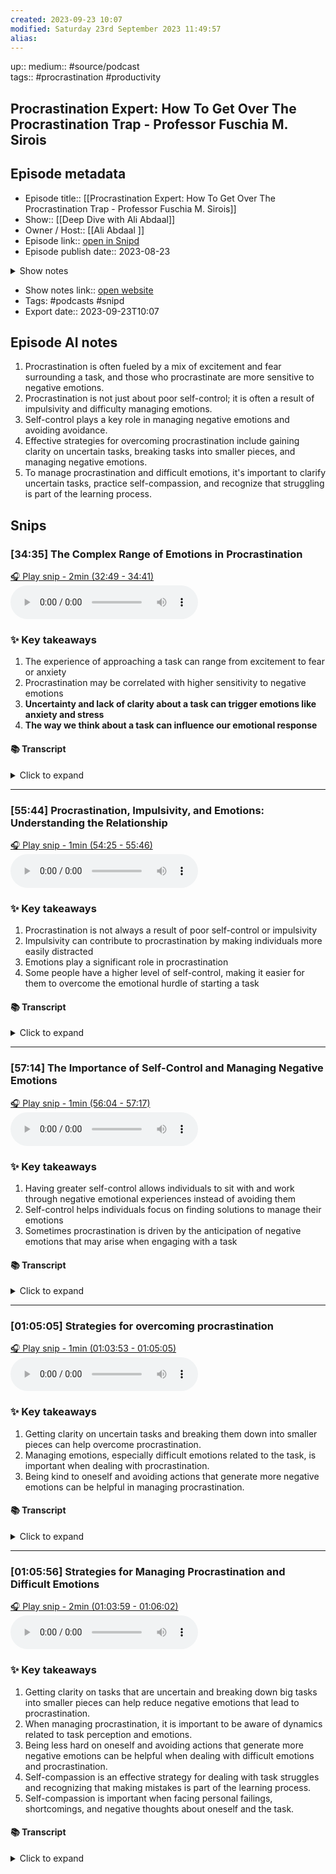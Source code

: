 ```yaml
---
created: 2023-09-23 10:07
modified: Saturday 23rd September 2023 11:49:57
alias:
---
```

up::
medium:: #source/podcast  
tags:: #procrastination #productivity

## Procrastination Expert: How To Get Over The Procrastination Trap - Professor Fuschia M. Sirois

## Episode metadata
- Episode title:: [[Procrastination Expert: How To Get Over The Procrastination Trap - Professor Fuschia M. Sirois]]
- Show:: [[Deep Dive with Ali Abdaal]]
- Owner / Host:: [[Ali Abdaal ]]
- Episode link:: [open in Snipd](https://share.snipd.com/episode/bad274cc-4918-407c-95e6-45f947114755)
- Episode publish date:: 2023-08-23
<details>
<summary>Show notes</summary>
> Take the podcast survey here (it take 5mins!) 👉 https://forms.gle/NbDdToDNgpHUMzcP9 <br/>>   📝 Fill in the podcast survey here (it takes 5mins!)  https://forms.gle/NbDdToDNgpHUMzcP9  <br/>>  Picture this: you're sitting at your desk, ready to conquer that important task that you’ve been meaning to get around. But somehow you find ourself falling into the rabbit hole of Youtube videos or with a sudden urge to clean your house. Yep, we’ve all been caught by that monster of procrastination. Although procrastination is such a common problem, we still have lots of misperceptions about it. We tend to think that procrastination is a time-management issue. But - as we’ll learn in today’s episode - procrastination is actually a little more complex. By understanding the psychology nature of what procrastination is and why we procrastinate, we might be in a better place to reduce or even overcome procrastination. My guest today is Dr. Fuschia Sirois, professor of psychology at Durham University. Before she came to the UK, Fuschia was a Canada Research Chair and the Co-ordinator of the multidisciplinary Psychological Health and Well-being Research cluster at Bishop’s University (2010-2015). Dr Fuschia's interest stretch from self-regulation — exploring how we manage our thoughts, emotions, and behaviors — to their impact on our health and wellbeing. Above all, Dr Fuschia is probably most well-known for her work on procrastination. Her recent book explores what procrastination is, why we procrastinate, and what we can do about it. What I really admire about about Fuschia is that she believes in the power of psychological science as a tool to improve lives, and she has an uncanny ability to communicate these complex ideas in a way that is both engaging and easily comprehensible. Her work's been features in many news outlets including The Washington Post, The New York Times, and the BBC. I hope you enjoy the conversation!<br/>>  Sponsored by Huel - go to  https://www.huel.com/deepdive  and with your first order you’ll get a free t-shirt and shaker.<br/>>   Sponsored by Trading 212 - download the Trading 212 app  https://trading212.com/promocodes/ALI  and use the promo code "ALI" after signing up and depositing to receive a random free share worth up to £100. This is not financial advice. Investments can fall and rise. Past performance is no guarantee of future results. Other fees may apply. Capital is at risk.<br/>>   Sponsored by Shopify - visit  https://www.shopify.com/deepdive  to sign up for your free trial. <br/>>   <br/>>  📘 CHECK OUT MY NEW BOOK FEEL-GOOD PRODUCTIVITY 👉  https://feelgoodproductivity.com/?utm_campaign=book_presave&utm_source=deepdive_audio&utm_medium=description&utm_term=fuschia_sirois <br/>>   <br/>>  🔗 CONNECT WITH ALI<br/>>  📲 Join My Telegram Community -  https://t.me/+bH5gLHty5kBiOGZk <br/>>    🎥 YouTube Channel  <br/>>    💻 Website  <br/>>    📸  Instagram  <br/>>    🐦  Twitter  <br/>>    👥 Linkedin   <br/>>  🎙 ABOUT THE PODCAST<br/>>  Deep Dive is the podcast that delves into the minds of entrepreneurs, creators and other inspiring people to uncover the philosophies, strategies and tools that help us live happier, healthier and more productive lives.<br/>>  If you enjoy listening to the podcast, please do leave a   5-star review on Apple Podcasts   - even one line helps! You can also Tweet   @AliAbdaal   with any feedback, thoughts from the lessons you've learnt from the episodes and we can thank you personally for tuning in 🙏<br/>>  Check out the episode on the   Deep Dive YouTube Channel   .   <br/>>  See privacy policy at   https://transistor.fm/privacy
</details>

- Show notes link:: [open website](https://share.transistor.fm/s/fa360834)
- Tags: #podcasts #snipd
- Export date:: 2023-09-23T10:07


## Episode AI notes


1. Procrastination is often fueled by a mix of excitement and fear surrounding a task, and those who procrastinate are more sensitive to negative emotions.
2. Procrastination is not just about poor self-control; it is often a result of impulsivity and difficulty managing emotions.
3. Self-control plays a key role in managing negative emotions and avoiding avoidance.
4. Effective strategies for overcoming procrastination include gaining clarity on uncertain tasks, breaking tasks into smaller pieces, and managing negative emotions.
5. To manage procrastination and difficult emotions, it's important to clarify uncertain tasks, practice self-compassion, and recognize that struggling is part of the learning process.


## Snips


### [34:35] The Complex Range of Emotions in Procrastination


[🎧 Play snip - 2min️ (32:49 - 34:41)](https://share.snipd.com/snip/cbca12a1-3c0f-4779-a1f7-659a203aaf47)
<audio controls> <source src="https://chrt.fm/track/21A1DG/pdcn.co/e/pdst.fm/e/dts.podtrac.com/redirect.mp3/a.pdcst.to/gOOA7nmKQ8AQEKR1/media.transistor.fm/fa360834/db6d6401.mp3#t=32:49,34:41"> </audio>


### ✨ Key takeaways
1. The experience of approaching a task can range from excitement to fear or anxiety
2. Procrastination may be correlated with higher sensitivity to negative emotions
3. **Uncertainty and lack of clarity about a task can trigger emotions like anxiety and stress**
4. **The way we think about a task can influence our emotional response**


#### 📚 Transcript
<details>
<summary>Click to expand</summary>
<blockquote><b>Speaker 1</b><br/><br/>So I think it can be a full range. And often it's a complex range. And some of the research that one of my former PhD students did also suggested it can sometimes be mixed. Sometimes we can be both excited about a task and kind of like, oh, I can't wait to do this and really prove myself. And at the same time, fearful or anxious or nervous about that task. And depending on how we manage that balance, you know, and I think one of the things that some of the research has shown that people who are prone to procrastination are more sensitive To those negative emotions. Areas in the brain, the amygdala, which is sort of the threat detection center, right? That area of the brain is qualitatively different in people who are prone to procrastination versus those that are not suggesting against a sensitivity to negative stimuli. And that includes the negative emotions that they have around a task.</blockquote><br/><blockquote><b>Speaker 2</b><br/><br/>Yeah, I definitely want to talk more about this emotion stuff. To what extent is uncertainty or a lack of clarity about the goal or the task? To what extent does that come into it? Because that strikes me slightly different to the emotion stuff.</blockquote><br/><blockquote><b>Speaker 1</b><br/><br/>No, actually it's linked right into it. Yeah, good one. I was going to get to that. Thank you. No, yeah. So I mean, so think about it, right? Do you have a task that's not well structured? It's uncertain. What do you feel?</blockquote><br/><blockquote><b>Speaker 2</b><br/><br/>Uncertainty, anxiety, stress. Yeah, like I'm not really sure what they want. I'm not really sure. It's a big mountain. It's like study chemistry. What a study chemistry. Oh, it's the book's too big. It's emotions. Yeah.</blockquote><br/><blockquote><b>Speaker 1</b><br/><br/>Yeah, it's not just thoughts, right? So we can think about things in a way that trigger the emotions, it's not necessarily that the emotions are coming first, but the way we think about a task, or even the way a task is laid Out to us.</blockquote>
</details>



---


### [55:44] Procrastination, Impulsivity, and Emotions: Understanding the Relationship


[🎧 Play snip - 1min️ (54:25 - 55:46)](https://share.snipd.com/snip/29131b72-1e50-4b8d-b6b6-f0e78dff44bf)
<audio controls> <source src="https://chrt.fm/track/21A1DG/pdcn.co/e/pdst.fm/e/dts.podtrac.com/redirect.mp3/a.pdcst.to/gOOA7nmKQ8AQEKR1/media.transistor.fm/fa360834/db6d6401.mp3#t=54:25,55:46"> </audio>


### ✨ Key takeaways
1. Procrastination is not always a result of poor self-control or impulsivity
2. Impulsivity can contribute to procrastination by making individuals more easily distracted
3. Emotions play a significant role in procrastination
4. Some people have a higher level of self-control, making it easier for them to overcome the emotional hurdle of starting a task


#### 📚 Transcript
<details>
<summary>Click to expand</summary>
<blockquote><b>Speaker 2</b><br/><br/>No, I'm not. I'm plunging away. I'm pulsating. I told the grapes. I haven't had a grape in a while. There you go.</blockquote><br/><blockquote><b>Speaker 1</b><br/><br/>But you know, so, so we think of that as being undisciplined, right? Or poor self-control. And, you know, there's some, you know, some researchers has just that, you know, all procrastination is just impulsivity. Well, being impulsive doesn't cause you to procrastinate because if that was too, procrastinate on even things that were fun. Yeah, true. Right? So what impulsivity does with layers over, you've got this task that's difficult, you're struggling with the emotions, you don't know how to manage them. Instead of staying focused on how can I manage these emotions? If you're more impulsive, you're going to be more easily distracted by things within the environment that will offer you a quick emotional fix. Right? And that's where the impulsivity comes in. So it facilitates just as digital distractions and so many other things in the environment do. It facilitates procrastination, but does not cause it, for say.</blockquote><br/><blockquote><b>Speaker 2</b><br/><br/>An image that's coming to my mind is that it's, if emotions are ground zero for procrastination, it's almost like the emotions are sort of the hump we have to get over to get started with A task. That's right. And for some people, their level of discipline is, or their level of self-control is higher than that hump.</blockquote>
</details>



---


### [57:14] The Importance of Self-Control and Managing Negative Emotions


[🎧 Play snip - 1min️ (56:04 - 57:17)](https://share.snipd.com/snip/f45f72ff-ea26-4658-b12e-275aa182b991)
<audio controls> <source src="https://chrt.fm/track/21A1DG/pdcn.co/e/pdst.fm/e/dts.podtrac.com/redirect.mp3/a.pdcst.to/gOOA7nmKQ8AQEKR1/media.transistor.fm/fa360834/db6d6401.mp3#t=56:04,57:17"> </audio>


### ✨ Key takeaways
1. Having greater self-control allows individuals to sit with and work through negative emotional experiences instead of avoiding them
2. Self-control helps individuals focus on finding solutions to manage their emotions
3. Sometimes procrastination is driven by the anticipation of negative emotions that may arise when engaging with a task


#### 📚 Transcript
<details>
<summary>Click to expand</summary>
<blockquote><b>Speaker 1</b><br/><br/>Yeah. That's a cool way to visualize it, I think. I mean, and that's just it. If you've got that greater degree of self-control, you can sit with those emotions and work through them and struggle through them because you're not going to be wanting to just avoid, Right? Self-control helps reduce the tendency to avoid things, including those negative emotional experiences and focuses you in on, okay, what do I need to do to manage these emotions? Right? So it also helps you kind of say, here's the problem I need to solve, right? And it's still problem, doesn't make the problem go away. And again, it could be as simple as, oh, I've just got to look at this task this way and find a meaningful thing about, oh, if I rearrange this task this way, it's actually not that stressful Overall. The other thing that can happen though, too, and this is going back to the ground series emotions. And I think it's a really good example of it is often we procrastinate, not because of the emotions we're experiencing right now with that task. They might actually be fairly manageable. But because of the emotions that we imagine that we're going to experience once we start engaging with the task. So, okay, yeah.</blockquote>
</details>



---


### [01:05:05] Strategies for overcoming procrastination


[🎧 Play snip - 1min️ (01:03:53 - 01:05:05)](https://share.snipd.com/snip/911e835e-f9d8-4992-a6d4-34888fbce8c8)
<audio controls> <source src="https://chrt.fm/track/21A1DG/pdcn.co/e/pdst.fm/e/dts.podtrac.com/redirect.mp3/a.pdcst.to/gOOA7nmKQ8AQEKR1/media.transistor.fm/fa360834/db6d6401.mp3#t=01:03:53,01:05:05"> </audio>


### ✨ Key takeaways
1. Getting clarity on uncertain tasks and breaking them down into smaller pieces can help overcome procrastination.
2. Managing emotions, especially difficult emotions related to the task, is important when dealing with procrastination.
3. Being kind to oneself and avoiding actions that generate more negative emotions can be helpful in managing procrastination.


#### 📚 Transcript
<details>
<summary>Click to expand</summary>
<blockquote><b>Speaker 2</b><br/><br/>So what are some of the most effective strategies that you've come across for overcoming procrastination?</blockquote><br/><blockquote><b>Speaker 1</b><br/><br/>So there's a couple of different approaches. I think if it's something to do with the task, as we talked about, getting clarity on tasks that are uncertain, if the task is too big and isn't structured well, give it some structure, Break the task down into small pieces. So all these things can kind of bring down and quiesce those, you know, potentially high negative or difficult emotions that might prompt you to procrastinate. I think there's other dynamics that go on too, especially once we start procrastinating that are really good to kind of be aware of and in terms of when you're trying to manage the procrastination. And so how you see the task, obviously the meaningfulness we just spoke about, that's a really effective strategy that can certainly help. But I think when you're dealing with the task is more, especially with the emotions and you're really struggling with those emotions, an important thing is to actually, you know, not Be so hard on yourself. Like don't do anything that's going to generate more negative emotions or</blockquote>
</details>



---


### [01:05:56] Strategies for Managing Procrastination and Difficult Emotions


[🎧 Play snip - 2min️ (01:03:59 - 01:06:02)](https://share.snipd.com/snip/31ed6903-2a7f-4082-913e-06ed9de1906f)
<audio controls> <source src="https://chrt.fm/track/21A1DG/pdcn.co/e/pdst.fm/e/dts.podtrac.com/redirect.mp3/a.pdcst.to/gOOA7nmKQ8AQEKR1/media.transistor.fm/fa360834/db6d6401.mp3#t=01:03:59,01:06:02"> </audio>


### ✨ Key takeaways
1. Getting clarity on tasks that are uncertain and breaking down big tasks into smaller pieces can help reduce negative emotions that lead to procrastination.
2. When managing procrastination, it is important to be aware of dynamics related to task perception and emotions.
3. Being less hard on oneself and avoiding actions that generate more negative emotions can be helpful when dealing with difficult emotions and procrastination.
4. Self-compassion is an effective strategy for dealing with task struggles and recognizing that making mistakes is part of the learning process.
5. Self-compassion is important when facing personal failings, shortcomings, and negative thoughts about oneself and the task.


#### 📚 Transcript
<details>
<summary>Click to expand</summary>
<blockquote><b>Speaker 1</b><br/><br/>So there's a couple of different approaches. I think if it's something to do with the task, as we talked about, getting clarity on tasks that are uncertain, if the task is too big and isn't structured well, give it some structure, Break the task down into small pieces. So all these things can kind of bring down and quiesce those, you know, potentially high negative or difficult emotions that might prompt you to procrastinate. I think there's other dynamics that go on too, especially once we start procrastinating that are really good to kind of be aware of and in terms of when you're trying to manage the procrastination. And so how you see the task, obviously the meaningfulness we just spoke about, that's a really effective strategy that can certainly help. But I think when you're dealing with the task is more, especially with the emotions and you're really struggling with those emotions, an important thing is to actually, you know, not Be so hard on yourself. Like don't do anything that's going to generate more negative emotions or throw more layers of negative difficult emotions onto something that you're already procrastinating because You've got difficult emotions in there in the first place, right? So a couple key strategies, and again, it depends on whether you've already procrastinated or if you're struggling with a task, right? So if you're struggling with a task, you would say that self compassion is an effective strategy. And that's basically recognizing that, you know, to struggle with things as part of a learning process as part of being human, not getting it right on the first time, you know, and that's Often people we start things and then they realize, oh, it's not going the way I planned, right? And that's when they can abandon it because they made a mistake and the perfectionism kicks in and everything. That's when you need to be self compassionate. And so self compassion kicks in when we're struggling with our own personal failings, shortcomings, difficult thoughts about ourselves and the task, etc.</blockquote>
</details>

